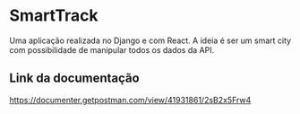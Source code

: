 # SmartTrack
Uma aplicação realizada no Django e com React. A ideia é ser um smart city com possibilidade de manipular todos os dados da API. 

## Link da documentação 
https://documenter.getpostman.com/view/41931861/2sB2x5Frw4

